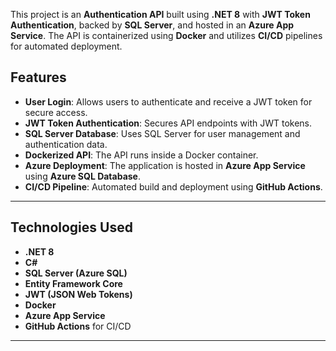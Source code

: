 This project is an **Authentication API** built using **.NET 8** with **JWT Token Authentication**, backed by **SQL Server**, and hosted in an **Azure App Service**. The API is containerized using **Docker** and utilizes **CI/CD** pipelines for automated deployment.

## Features
 
- **User Login**: Allows users to authenticate and receive a JWT token for secure access.
- **JWT Token Authentication**: Secures API endpoints with JWT tokens.
- **SQL Server Database**: Uses SQL Server for user management and authentication data.
- **Dockerized API**: The API runs inside a Docker container.
- **Azure Deployment**: The application is hosted in **Azure App Service** using **Azure SQL Database**.
- **CI/CD Pipeline**: Automated build and deployment using **GitHub Actions**.

---

## Technologies Used

- **.NET 8**
- **C#**
- **SQL Server (Azure SQL)**
- **Entity Framework Core**
- **JWT (JSON Web Tokens)**
- **Docker**
- **Azure App Service**
- **GitHub Actions** for CI/CD

---
